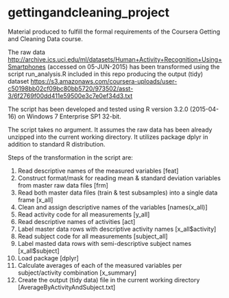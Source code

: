 # gettingandcleaning_project
Material produced to fulfill the formal requirements of the Coursera Getting and Cleaning Data course.

The raw data http://archive.ics.uci.edu/ml/datasets/Human+Activity+Recognition+Using+Smartphones (accessed on 05-JUN-2015) has been transformed using the script run_analysis.R included in this repo producing the output (tidy) dataset https://s3.amazonaws.com/coursera-uploads/user-c50198bb02cf09bc80bb5720/973502/asst-3/6f2769f00dd411e59500e3c7e0ef34d3.txt

The script has been developed and tested using R version 3.2.0 (2015-04-16) on Windows 7 Enterprise SP1 32-bit.

The script takes no argument. It assumes the raw data has been already unzipped into the current working directory.
It utilizes package dplyr in addition to standard R distribution.

Steps of the transformation in the script are:<br>
1. Read descriptive names of the measured variables [feat]<br>
2. Construct format/mask for reading mean & standard deviation variables from master raw data files [frm]<br>
3. Read both master data files (train & test subsamples) into a single data frame [x_all]<br>
4. Clean and assign descriptive names of the variables [names(x_all)]<br>
5. Read activity code for all measurements [y_all]<br>
6. Read descriptive names of activities [act]<br>
7. Label master data rows with descriptive activity names [x_all$activity]<br>
8. Read subject code for all measurements [subject_all]<br>
9. Label masted data rows with semi-descriptive subject names [x_all$subject]<br>
10. Load package [dplyr]<br>
11. Calculate averages of each of the measured variables per subject/activity combination [x_summary]<br>
12. Create the output (tidy data) file in the current working directory [AverageByActivityAndSubject.txt]<br>



